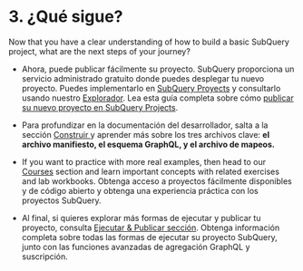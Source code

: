 # 3. ¿Qué sigue?

Now that you have a clear understanding of how to build a basic SubQuery project, what are the next steps of your journey?

- Ahora, puede publicar fácilmente su proyecto. SubQuery proporciona un servicio administrado gratuito donde puedes desplegar tu nuevo proyecto. Puedes implementarlo en [SubQuery Proyects](https://project.subquery.network) y consultarlo usando nuestro [Explorador](https://explorer.subquery.network). Lea esta guía completa sobre cómo [publicar su nuevo proyecto en SubQuery Projects](../../run_publish/publish.md).

- Para profundizar en la documentación del desarrollador, salta a la sección [Construir ](../../build/introduction.md) y aprender más sobre los tres archivos clave: **el archivo manifiesto, el esquema GraphQL, y el archivo de mapeos.**

- If you want to practice with more real examples, then head to our [Courses](../academy/herocourse/welcome.md) section and learn important concepts with related exercises and lab workbooks. Obtenga acceso a proyectos fácilmente disponibles y de código abierto y obtenga una experiencia práctica con los proyectos SubQuery.

- Al final, si quieres explorar más formas de ejecutar y publicar tu proyecto, consulta [Ejecutar & Publicar sección](../../run_publish/run.md). Obtenga información completa sobre todas las formas de ejecutar su proyecto SubQuery, junto con las funciones avanzadas de agregación GraphQL y suscripción.